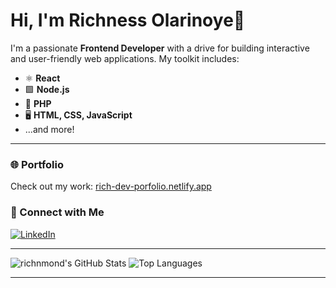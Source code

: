 # Hi, I'm Richness Olarinoye👋

I'm a passionate **Frontend Developer** with a drive for building interactive and user-friendly web applications. My toolkit includes:

- ⚛️ **React**
- 🟩 **Node.js**
- 🐘 **PHP**
- 🖥️ **HTML, CSS, JavaScript**
- ...and more!

---

### 🌐 Portfolio
Check out my work: [rich-dev-porfolio.netlify.app](https://rich-dev-porfolio.netlify.app/)

### 🔗 Connect with Me
[![LinkedIn](https://img.shields.io/badge/LinkedIn-blue?logo=linkedin&logoColor=white)](https://www.linkedin.com/in/richness-olarinoye-78859128a)

---

<!-- GitHub Stats Section (optional, remove if not needed) -->
![richnmond's GitHub Stats](https://github-readme-stats.vercel.app/api?username=richnmond&show_icons=true&theme=radical)
![Top Languages](https://github-readme-stats.vercel.app/api/top-langs/?username=richnmond&layout=compact&theme=radical)

---

<!-- Optional: Add a fun fact, favorite project, or more about you! -->
